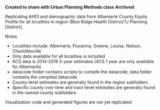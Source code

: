 **Created to share with Urban Planning Methods class**
**Archived**

Replicating AHDI and demographic data from Albemarle County Equity Profile for all localities in region (Blue Ridge Health District/TJ Planning Distirict).

Notes

* Localities include: Albemarle, Fluvanna, Greene, Louisa, Nelson, Charlottesville
* Only data available for all localities is included
* ACS data is 2014-2019 5-year estimates (ACS 1 year are only available for Albemarle)
* datacode folder contains scripts to compile the datacode; data folder contains the compiled datacode
* County-level estimates are generally found in the region subfolders
* Specific county over time and tract-level estimates are generally found in the named county subfolders

Visualization code and generated figures are not yet replicated

